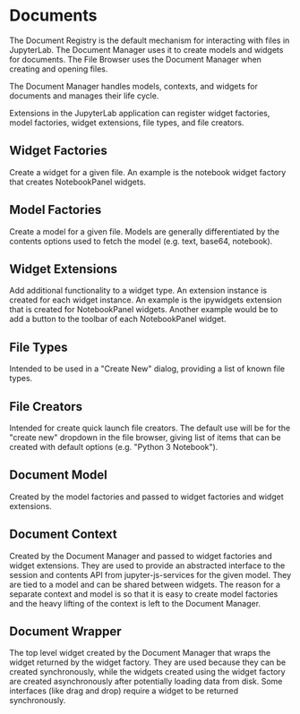 # Documents
The Document Registry is the default mechanism for interacting with
files in JupyterLab.  The Document Manager uses it to create models and 
widgets for documents.  The File Browser uses the Document Manager when 
creating and opening files.

The Document Manager handles models, contexts, and widgets for documents 
and manages their life cycle.

Extensions in the JupyterLab application can register widget factories, 
model factories, widget extensions, file types, and file creators.

## Widget Factories 
Create a widget for a given file. An example is the notebook widget 
factory that creates NotebookPanel widgets.

## Model Factories 
Create a model for a given file.  Models are generally differentiated by 
the contents options used to fetch the model (e.g. text, base64, notebook).

## Widget Extensions
Add additional functionality to a widget type. An extension instance is 
created  for each widget instance.  An example is the ipywidgets extension 
that is created for NotebookPanel widgets.  Another example would be to add a 
button to the toolbar of each NotebookPanel widget.

## File Types 
Intended to be used in a "Create New" dialog, providing a list of known 
file types.

## File Creators 
Intended for create quick launch file creators. The default use will be for 
the "create new" dropdown in the file browser, giving list of items that can 
be created with default options  (e.g. "Python 3 Notebook").

## Document Model
Created by the model factories and passed to widget factories and widget 
extensions.

## Document Context
Created by the Document Manager and passed to widget factories and
widget extensions.  They are used to provide an abstracted interface
to the session and contents API from jupyter-js-services for the 
given model.  They are tied to a model and can be shared between widgets.
The reason for a separate context and model is so that it is easy to create
model factories and the heavy lifting of the context is left to the Document
Manager.

## Document Wrapper
The top level widget created by the Document Manager that wraps the widget 
returned by the widget factory.  They are used because they can be
created synchronously, while the widgets created using the widget
factory are created asynchronously after potentially loading data
from disk.  Some interfaces (like drag and drop) require a widget to be
returned synchronously.

